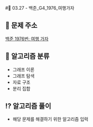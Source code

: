 #🌹 03.27 - 백준_G4_1976_여행가자

## 📝 문제 주소

[백준 1976번: 여행 가자](https://www.acmicpc.net/problem/1976)

## 📝 알고리즘 분류

- 그래프 이론
- 그래프 탐색
- 자료 구조
- 분리 집합

## ⁉️ 알고리즘 풀이

- 해당 문제를 해결하기 위한 알고리즘 입럭